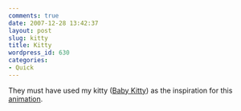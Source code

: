 ```yaml
---
comments: true
date: 2007-12-28 13:42:37
layout: post
slug: kitty
title: Kitty
wordpress_id: 630
categories:
- Quick
---
```


They must have used my kitty ([Baby Kitty](http://ryanfitzer.com/?p=540)) as the inspiration for this [animation](http://www.youtube.com/watch?v=nJFF7QkwRaI).
